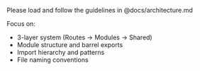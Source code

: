 Please load and follow the guidelines in @docs/architecture.md

Focus on:
- 3-layer system (Routes → Modules → Shared)
- Module structure and barrel exports
- Import hierarchy and patterns
- File naming conventions
